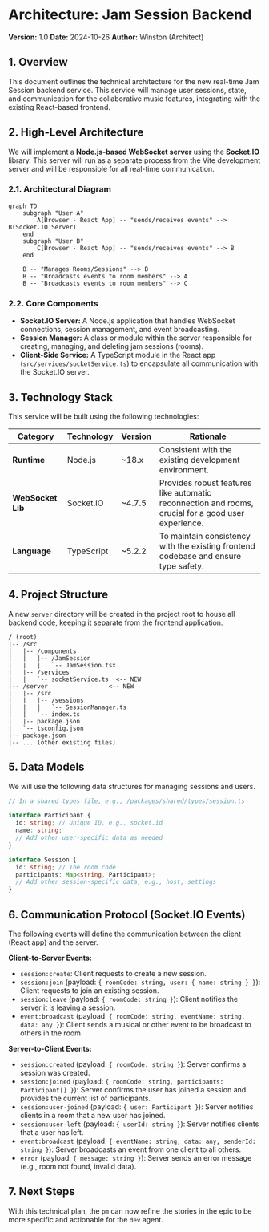 
# Architecture: Jam Session Backend

**Version:** 1.0
**Date:** 2024-10-26
**Author:** Winston (Architect)

## 1. Overview

This document outlines the technical architecture for the new real-time Jam Session backend service. This service will manage user sessions, state, and communication for the collaborative music features, integrating with the existing React-based frontend.

## 2. High-Level Architecture

We will implement a **Node.js-based WebSocket server** using the **Socket.IO** library. This server will run as a separate process from the Vite development server and will be responsible for all real-time communication.

### 2.1. Architectural Diagram

```mermaid
graph TD
    subgraph "User A"
        A[Browser - React App] -- "sends/receives events" --> B(Socket.IO Server)
    end
    subgraph "User B"
        C[Browser - React App] -- "sends/receives events" --> B
    end

    B -- "Manages Rooms/Sessions" --> B
    B -- "Broadcasts events to room members" --> A
    B -- "Broadcasts events to room members" --> C
```

### 2.2. Core Components

*   **Socket.IO Server:** A Node.js application that handles WebSocket connections, session management, and event broadcasting.
*   **Session Manager:** A class or module within the server responsible for creating, managing, and deleting jam sessions (rooms).
*   **Client-Side Service:** A TypeScript module in the React app (`src/services/socketService.ts`) to encapsulate all communication with the Socket.IO server.

## 3. Technology Stack

This service will be built using the following technologies:

| Category          | Technology  | Version | Rationale                                                                                             |
| ----------------- | ----------- | ------- | ----------------------------------------------------------------------------------------------------- |
| **Runtime**       | Node.js     | ~18.x   | Consistent with the existing development environment.                                                 |
| **WebSocket Lib** | Socket.IO   | ~4.7.5  | Provides robust features like automatic reconnection and rooms, crucial for a good user experience. |
| **Language**      | TypeScript  | ~5.2.2  | To maintain consistency with the existing frontend codebase and ensure type safety.                    |

## 4. Project Structure

A new `server` directory will be created in the project root to house all backend code, keeping it separate from the frontend application.

```
/ (root)
|-- /src
|   |-- /components
|   |   |-- /JamSession
|   |   |   `-- JamSession.tsx
|   |-- /services
|   |   `-- socketService.ts  <-- NEW
|-- /server                 <-- NEW
|   |-- /src
|   |   |-- /sessions
|   |   |   `-- SessionManager.ts
|   |   `-- index.ts
|   |-- package.json
|   `-- tsconfig.json
|-- package.json
|-- ... (other existing files)
```

## 5. Data Models

We will use the following data structures for managing sessions and users.

```typescript
// In a shared types file, e.g., /packages/shared/types/session.ts

interface Participant {
  id: string; // Unique ID, e.g., socket.id
  name: string;
  // Add other user-specific data as needed
}

interface Session {
  id: string; // The room code
  participants: Map<string, Participant>;
  // Add other session-specific data, e.g., host, settings
}
```

## 6. Communication Protocol (Socket.IO Events)

The following events will define the communication between the client (React app) and the server.

**Client-to-Server Events:**

*   `session:create`: Client requests to create a new session.
*   `session:join` (payload: `{ roomCode: string, user: { name: string } }`): Client requests to join an existing session.
*   `session:leave` (payload: `{ roomCode: string }`): Client notifies the server it is leaving a session.
*   `event:broadcast` (payload: `{ roomCode: string, eventName: string, data: any }`): Client sends a musical or other event to be broadcast to others in the room.

**Server-to-Client Events:**

*   `session:created` (payload: `{ roomCode: string }`): Server confirms a session was created.
*   `session:joined` (payload: `{ roomCode: string, participants: Participant[] }`): Server confirms the user has joined a session and provides the current list of participants.
*   `session:user-joined` (payload: `{ user: Participant }`): Server notifies clients in a room that a new user has joined.
*   `session:user-left` (payload: `{ userId: string }`): Server notifies clients that a user has left.
*   `event:broadcast` (payload: `{ eventName: string, data: any, senderId: string }`): Server broadcasts an event from one client to all others.
*   `error` (payload: `{ message: string }`): Server sends an error message (e.g., room not found, invalid data).

## 7. Next Steps

With this technical plan, the `pm` can now refine the stories in the epic to be more specific and actionable for the `dev` agent.
